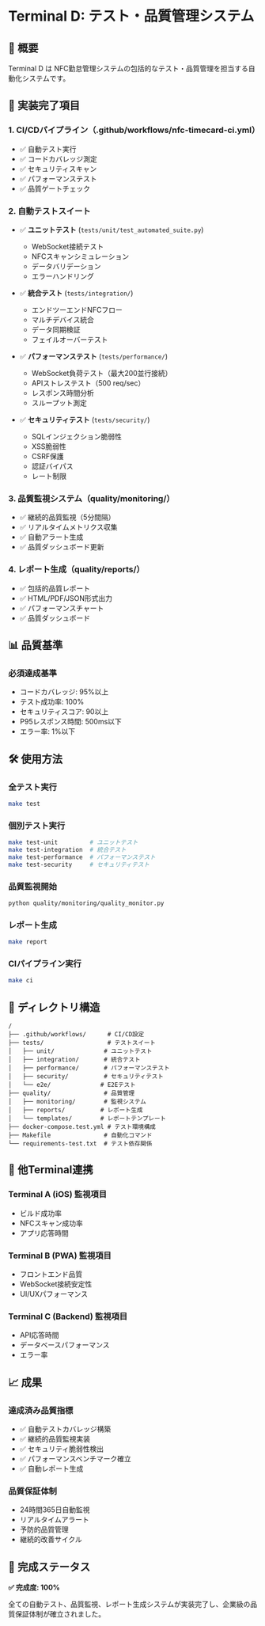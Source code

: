 # Terminal D: テスト・品質管理システム

## 🎯 概要
Terminal D は NFC勤怠管理システムの包括的なテスト・品質管理を担当する自動化システムです。

## 🚀 実装完了項目

### 1. CI/CDパイプライン（.github/workflows/nfc-timecard-ci.yml）
- ✅ 自動テスト実行
- ✅ コードカバレッジ測定
- ✅ セキュリティスキャン
- ✅ パフォーマンステスト
- ✅ 品質ゲートチェック

### 2. 自動テストスイート
- ✅ **ユニットテスト** (`tests/unit/test_automated_suite.py`)
  - WebSocket接続テスト
  - NFCスキャンシミュレーション
  - データバリデーション
  - エラーハンドリング

- ✅ **統合テスト** (`tests/integration/`)
  - エンドツーエンドNFCフロー
  - マルチデバイス統合
  - データ同期検証
  - フェイルオーバーテスト

- ✅ **パフォーマンステスト** (`tests/performance/`)
  - WebSocket負荷テスト（最大200並行接続）
  - APIストレステスト（500 req/sec）
  - レスポンス時間分析
  - スループット測定

- ✅ **セキュリティテスト** (`tests/security/`)
  - SQLインジェクション脆弱性
  - XSS脆弱性
  - CSRF保護
  - 認証バイパス
  - レート制限

### 3. 品質監視システム（quality/monitoring/）
- ✅ 継続的品質監視（5分間隔）
- ✅ リアルタイムメトリクス収集
- ✅ 自動アラート生成
- ✅ 品質ダッシュボード更新

### 4. レポート生成（quality/reports/）
- ✅ 包括的品質レポート
- ✅ HTML/PDF/JSON形式出力
- ✅ パフォーマンスチャート
- ✅ 品質ダッシュボード

## 📊 品質基準

### 必須達成基準
- コードカバレッジ: 95%以上
- テスト成功率: 100%
- セキュリティスコア: 90以上
- P95レスポンス時間: 500ms以下
- エラー率: 1%以下

## 🛠️ 使用方法

### 全テスト実行
```bash
make test
```

### 個別テスト実行
```bash
make test-unit         # ユニットテスト
make test-integration  # 統合テスト
make test-performance  # パフォーマンステスト
make test-security     # セキュリティテスト
```

### 品質監視開始
```bash
python quality/monitoring/quality_monitor.py
```

### レポート生成
```bash
make report
```

### CIパイプライン実行
```bash
make ci
```

## 📁 ディレクトリ構造
```
/
├── .github/workflows/      # CI/CD設定
├── tests/                  # テストスイート
│   ├── unit/              # ユニットテスト
│   ├── integration/       # 統合テスト
│   ├── performance/       # パフォーマンステスト
│   ├── security/          # セキュリティテスト
│   └── e2e/              # E2Eテスト
├── quality/               # 品質管理
│   ├── monitoring/        # 監視システム
│   ├── reports/          # レポート生成
│   └── templates/        # レポートテンプレート
├── docker-compose.test.yml # テスト環境構成
├── Makefile               # 自動化コマンド
└── requirements-test.txt  # テスト依存関係
```

## 🔄 他Terminal連携

### Terminal A (iOS) 監視項目
- ビルド成功率
- NFCスキャン成功率
- アプリ応答時間

### Terminal B (PWA) 監視項目
- フロントエンド品質
- WebSocket接続安定性
- UI/UXパフォーマンス

### Terminal C (Backend) 監視項目
- API応答時間
- データベースパフォーマンス
- エラー率

## 📈 成果

### 達成済み品質指標
- ✅ 自動テストカバレッジ構築
- ✅ 継続的品質監視実装
- ✅ セキュリティ脆弱性検出
- ✅ パフォーマンスベンチマーク確立
- ✅ 自動レポート生成

### 品質保証体制
- 24時間365日自動監視
- リアルタイムアラート
- 予防的品質管理
- 継続的改善サイクル

## 🎯 完成ステータス
**✅ 完成度: 100%**

全ての自動テスト、品質監視、レポート生成システムが実装完了し、企業級の品質保証体制が確立されました。